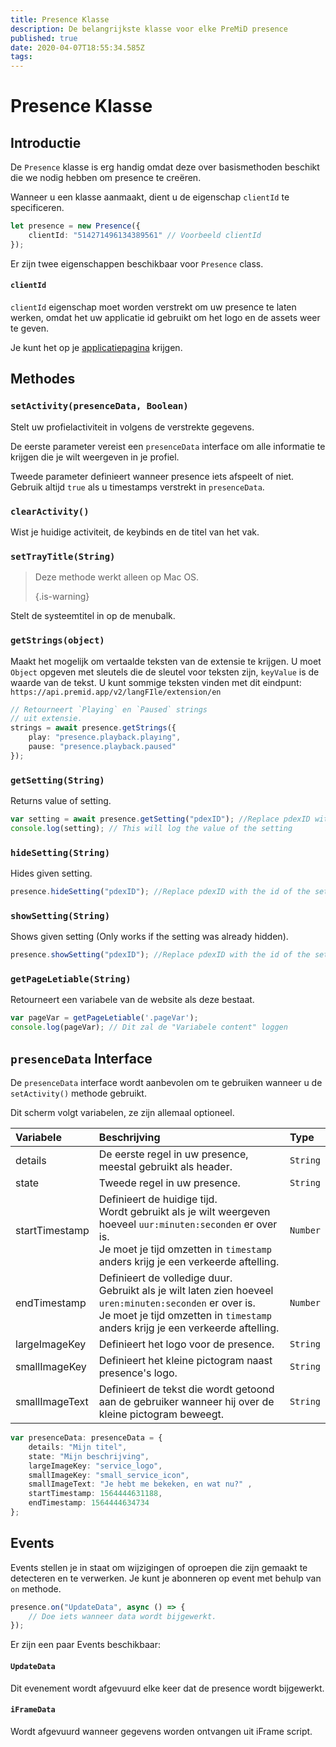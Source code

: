 ```yaml
---
title: Presence Klasse
description: De belangrijkste klasse voor elke PreMiD presence
published: true
date: 2020-04-07T18:55:34.585Z
tags:
---
```


# Presence Klasse

## Introductie

De `Presence` klasse is erg handig omdat deze over basismethoden beschikt die we nodig hebben om presence te creëren.

 Wanneer u een klasse aanmaakt, dient u de eigenschap `clientId` te specificeren.

```typescript
let presence = new Presence({
    clientId: "514271496134389561" // Voorbeeld clientId
});
```

Er zijn twee eigenschappen beschikbaar voor `Presence` class.

#### `clientId`

`clientId` eigenschap moet worden verstrekt om uw presence te laten werken, omdat het uw applicatie id gebruikt om het logo en de assets weer te geven.

Je kunt het op je [applicatiepagina](https://discordapp.com/developers/applications) krijgen.

## Methodes

### `setActivity(presenceData, Boolean)`

Stelt uw profielactiviteit in volgens de verstrekte gegevens.

De eerste parameter vereist een `presenceData` interface om alle informatie te krijgen die je wilt weergeven in je profiel.

Tweede parameter definieert wanneer presence iets afspeelt of niet. Gebruik altijd `true` als u timestamps verstrekt in `presenceData`.

### `clearActivity()`

Wist je huidige activiteit, de keybinds en de titel van het vak.

### `setTrayTitle(String)`

> Deze methode werkt alleen op Mac OS. 
> 
> {.is-warning}

Stelt de systeemtitel in op de menubalk.

### `getStrings(object)`

Maakt het mogelijk om vertaalde teksten van de extensie te krijgen. U moet `Object` opgeven met sleutels die de sleutel voor teksten zijn, `keyValue` is de waarde van de tekst. U kunt sommige teksten vinden met dit eindpunt: `https://api.premid.app/v2/langFIle/extension/en`

```typescript
// Retourneert `Playing` en `Paused` strings
// uit extensie.
strings = await presence.getStrings({
    play: "presence.playback.playing",
    pause: "presence.playback.paused"
});
```

### `getSetting(String)`
Returns value of setting.
```typescript
var setting = await presence.getSetting("pdexID"); //Replace pdexID with the id of the setting
console.log(setting); // This will log the value of the setting
```

### `hideSetting(String)`
Hides given setting.
```typescript
presence.hideSetting("pdexID"); //Replace pdexID with the id of the setting
```

### `showSetting(String)`
Shows given setting (Only works if the setting was already hidden).
```typescript
presence.showSetting("pdexID"); //Replace pdexID with the id of the setting
```

### `getPageLetiable(String)`

Retourneert een variabele van de website als deze bestaat.

```typescript
var pageVar = getPageLetiable('.pageVar');
console.log(pageVar); // Dit zal de "Variabele content" loggen
```

## `presenceData` Interface

De `presenceData` interface wordt aanbevolen om te gebruiken wanneer u de `setActivity()` methode gebruikt.

Dit scherm volgt variabelen, ze zijn allemaal optioneel.

<table>
  <thead>
    <tr>
      <th style="text-align:left">Variabele</th>
      <th style="text-align:left">Beschrijving</th>
      <th style="text-align:left">Type</th>
    </tr>
  </thead>
  <tbody>
    <tr>
      <td style="text-align:left">details</td>
      <td style="text-align:left">De eerste regel in uw presence, meestal gebruikt als header.</td>
      <td style="text-align:left"><code>String</code>
      </td>
    </tr>
    <tr>
      <td style="text-align:left">state</td>
      <td style="text-align:left">Tweede regel in uw presence.</td>
      <td style="text-align:left"><code>String</code>
      </td>
    </tr>
    <tr>
      <td style="text-align:left">startTimestamp</td>
      <td style="text-align:left">Definieert de huidige tijd.<br>
        Wordt gebruikt als je wilt weergeven hoeveel <code>uur:minuten:seconden</code> er over is.
          <br>Je moet je tijd omzetten in <code>timestamp</code> anders krijg je een verkeerde
          aftelling.
      </td>
      <td style="text-align:left"><code>Number</code>
      </td>
    </tr>
    <tr>
      <td style="text-align:left">endTimestamp</td>
      <td style="text-align:left">Definieert de volledige duur.
        <br>Gebruikt als je wilt laten zien hoeveel <code>uren:minuten:seconden</code> er over is.
          <br>Je moet je tijd omzetten in <code>timestamp</code> anders krijg je een verkeerde
          aftelling.
      </td>
      <td style="text-align:left"><code>Number</code>
      </td>
    </tr>
    <tr>
      <td style="text-align:left">largeImageKey</td>
      <td style="text-align:left">Definieert het logo voor de presence.</td>
      <td style="text-align:left"><code>String</code>
      </td>
    </tr>
    <tr>
      <td style="text-align:left">smallImageKey</td>
      <td style="text-align:left">Definieert het kleine pictogram naast presence&apos;s logo.</td>
      <td style="text-align:left"><code>String</code>
      </td>
    </tr>
    <tr>
      <td style="text-align:left">smallImageText</td>
      <td style="text-align:left">Definieert de tekst die wordt getoond aan de gebruiker wanneer hij over de kleine
        pictogram beweegt.</td>
      <td style="text-align:left"><code>String</code>
      </td>
    </tr>
  </tbody>
</table>

```typescript
var presenceData: presenceData = {
    details: "Mijn titel",
    state: "Mijn beschrijving",
    largeImageKey: "service_logo",
    smallImageKey: "small_service_icon",
    smallImageText: "Je hebt me bekeken, en wat nu?" ,
    startTimestamp: 1564444631188,
    endTimestamp: 1564444634734
};
```

## Events

Events stellen je in staat om wijzigingen of oproepen die zijn gemaakt te detecteren en te verwerken. Je kunt je abonneren op event met behulp van `on` methode.

```typescript
presence.on("UpdateData", async () => {
    // Doe iets wanneer data wordt bijgewerkt.
});
```

Er zijn een paar Events beschikbaar:

#### `UpdateData`

Dit evenement wordt afgevuurd elke keer dat de presence wordt bijgewerkt.

#### `iFrameData`

Wordt afgevuurd wanneer gegevens worden ontvangen uit iFrame script.
